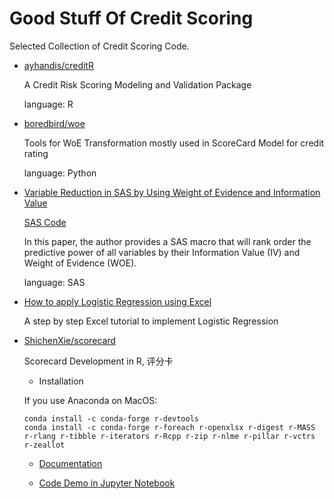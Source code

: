 # Good Stuff Of Credit Scoring
Selected Collection of Credit Scoring Code.

- [ayhandis/creditR](https://github.com/ayhandis/creditR)

  A Credit Risk Scoring Modeling and Validation Package
  
  language: R

- [boredbird/woe](https://github.com/boredbird/woe)

  Tools for WoE Transformation mostly used in ScoreCard Model for credit rating
  
  language: Python
  
 - [Variable Reduction in SAS by Using Weight of Evidence and Information Value](http://support.sas.com/resources/papers/proceedings13/095-2013.pdf)
 
   [SAS Code](./code/Variable_Reduction_By_WOE_IV.sas)
   

   In this paper, the author provides a SAS macro that will rank order 
  the predictive power of all variables by their
  Information Value (IV) and Weight of Evidence (WOE). 

   language: SAS
   
- [How to apply Logistic Regression using Excel](https://blog.learningtree.com/how-to-apply-logistic-regression-using-excel/)
   
   A step by step Excel tutorial to implement Logistic Regression
   
- [ShichenXie/scorecard](https://github.com/ShichenXie/scorecard)

   Scorecard Development in R, 评分卡
   
   - Installation
   
   If you use Anaconda on MacOS: 
   
   ```
   conda install -c conda-forge r-devtools
   conda install -c conda-forge r-foreach r-openxlsx r-digest r-MASS r-rlang r-tibble r-iterators r-Rcpp r-zip r-nlme r-pillar r-vctrs r-zeallot
   ```
   
   - [Documentation](http://shichen.name/scorecard/)
   
   - [Code Demo in Jupyter Notebook](./code/R_scorecard.ipynb)
